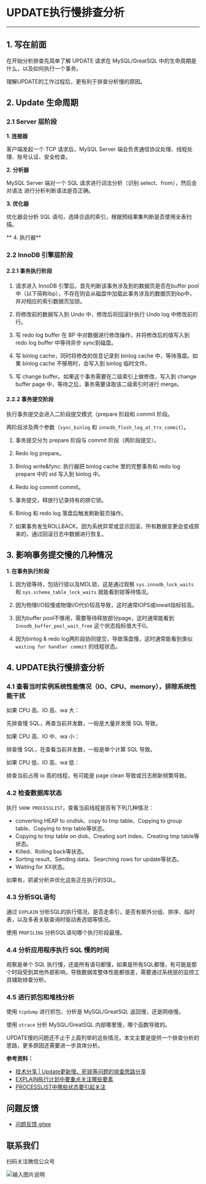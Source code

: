 # UPDATE执行慢排查分析
---

## 1. 写在前面

在开始分析排查先简单了解 UPDATE 请求在 MySQL/GreatSQL 中的生命周期是什么，以及如何执行一个事务。

理解UPDATE的工作过程后，更有利于排查分析慢的原因。

## 2. Update 生命周期

### 2.1 Server 层阶段

**1. 连接器**

客户端发起一个 TCP 请求后，MySQL Server 端会负责通信协议处理、线程处理、账号认证、安全检查。

**2. 分析器**

MySQL Server 端对一个 SQL 请求进行词法分析（识别 select、from），然后会对语法 进行分析判断语法是否正确。

**3. 优化器**

优化器会分析 SQL 语句，选择合适的索引，根据预结果集判断是否使用全表扫描。

** 4. 执行器**

### 2.2 InnoDB 引擎层阶段

#### 2.2.1 事务执行阶段

1. 请求进入 InnoDB 引擎后，首先判断该事务涉及到的数据页是否在buffer pool中（以下简称ibp），不存在则会从磁盘中加载此事务涉及的数据页到ibp中，并对相应的索引数据页加锁。

2. 将修改前的数据写入到 Undo 中，修改后将回滚针执行 Undo log 中修改前的行。

3. 写 redo log buffer 在 BP 中对数据进行修改操作，并将修改后的值写入到 redo log buffer 中等待异步 sync到磁盘。

4. 写 binlog cache，同时将修改的信息记录到 binlog cache 中，等待落盘。如果 binlog cache 不够用时，会写入到 binlog 临时文件。

5. 写 change buffer。如果这个事务需要在二级索引上做修改，写入到 change buffer page 中，等待之后，事务需要读取该二级索引时进行 merge。

#### 2.2.2 事务提交阶段

执行事务提交会进入二阶段提交模式（prepare 阶段和 commit 阶段。

两阶段涉及两个参数（`sync_binlog` 和 `innodb_flush_log_at_trx_commit`）。

1. 事务提交分为 prepare 阶段与 commit 阶段（两阶段提交）。

2. Redo log prepare。

3. Binlog write&fync: 执行器把 binlog cache 里的完整事务和 redo log prepare 中的 xid 写入到 binlog 中。

4. Redo log commit commit。

5. 事务提交，释放行记录持有的排它锁。

6. Binlog 和 redo log 落盘后触发刷新脏页操作。

7. 如果事务发生ROLLBACK，因为系统异常或显示回滚，所有数据变更会变成原来的，通过回滚日志中数据进行恢复。

## 3. 影响事务提交慢的几种情况

**1. 在事务执行阶段**

1. 因为锁等待，包括行锁以及MDL锁，这是通过观察 `sys.innodb_lock_waits` 和 `sys.schema_table_lock_waits` 就能看到锁等待情况。

1. 因为物理I/O较慢或物理I/O代价较高导致，这时通常IOPS或iowait指标较高。

1. 因为buffer pool不够用，需要等待释放部分page，这时通常能看到 `Innodb_buffer_pool_wait_free` 这个状态指标值大于0。

1. 因为binlog & redo log两阶段协同提交，导致落盘慢，这时通常能看到类似 `waiting for handler commit` 的线程状态。

## 4. UPDATE执行慢排查分析

### 4.1 查看当时实例系统性能情况（IO、CPU、memory），排除系统性能干扰

如果 CPU 高、IO 高、wa 大：

先排查慢 SQL，再查当前并发数，一般是大量并发慢 SQL 导致。

如果 CPU 高、IO 中、wa 小：

排查慢 SQL，在查看当前并发数，一般是单个计算 SQL 导致。

如果 CPU 低、IO 高、wa 低：

排查当前占用 io 高的线程，有可能是 page clean 导致或日志刷新频繁导致。

### 4.2 检查数据库状态

执行 `SHOW PROCESSLIST`，查看当前线程是否有下列几种情况：
- converting HEAP to ondisk、copy to tmp table、Copying to group table、Copying to tmp table等状态。
- Copying to tmp table on disk、Creating sort index、Creating tmp table等状态。
- Killed、Rolling back等状态。
- Sorting result、Sending data、Searching rows for update等状态。
- Waiting for XX状态。

如果有，抓紧分析并优化这些正在执行的SQL。

### 4.3 分析SQL语句

通过 `EXPLAIN` 分析SQL的执行情况，是否走索引，是否有额外分组、排序、临时表，以及多表关联查询时驱动表选错等情况。

使用 `PROFILING` 分析SQL语句哪个执行阶段最慢。

### 4.4 分析应用程序执行 SQL 慢的时间

观察是单个 SQL 执行慢，还是所有语句都慢，如果是所有SQL都慢，有可能是那个时段受到其他外部影响，导致数据库整体性能都很差，需要通过系统层的监控工具辅助排查分析。

### 4.5 进行抓包和堆栈分析

使用 `tcpdump` 进行抓包，分析是 MySQL/GreatSQL 返回慢，还是网络慢。

使用 `strace` 分析 MySQL/GreatSQL 内部哪里慢，哪个函数导致的。

UPDATE慢的问题还不止于上面列举的这些情况，本文主要是提供一个排查分析的思路，更多原因还需要进一步具体分析。

**参考资料：**
- [技术分享 | Update更新慢、死锁等问题的排查思路分享](https://mp.weixin.qq.com/s/8EIWAWQD6BPS-j8gKt28Gw)
- [EXPLAIN执行计划中要重点关注哪些要素](https://mp.weixin.qq.com/s/CDKN_nPcIjzA_U5-xwAE5w)
- [PROCESSLIST中哪些状态要引起关注](https://mp.weixin.qq.com/s/vhUmB9JO-Zt2P02gVk4mwg)


**问题反馈**
---
- [问题反馈 gitee](https://gitee.com/GreatSQL/GreatSQL-Manual/issues)


**联系我们**
---

扫码关注微信公众号

![输入图片说明](https://images.gitee.com/uploads/images/2021/0802/141935_2ea2c196_8779455.jpeg "greatsql社区-wx-qrcode-0.5m.jpg")
